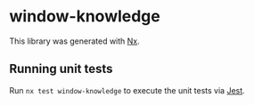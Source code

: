 # window-knowledge

This library was generated with [Nx](https://nx.dev).

## Running unit tests

Run `nx test window-knowledge` to execute the unit tests via [Jest](https://jestjs.io).

